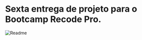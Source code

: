 # Sexta entrega de projeto para o Bootcamp Recode Pro.

![Readme](https://github.com/Neucielle/Api-Vale-das-Estrelas/assets/116307577/9c213b4b-1284-4389-9925-e5bd2c4c9bfe)

